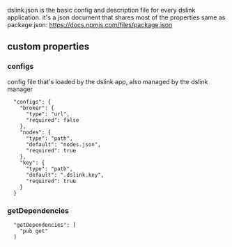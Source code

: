 dslink.json is the basic config and description file for every dslink application.
it's a json document that shares most of the properties same as package.json: https://docs.npmjs.com/files/package.json

## custom properties
### configs
config file that's loaded by the dslink app, also managed by the dslink manager
```
  "configs": {
    "broker": {
      "type": "url",
      "required": false
    },
    "nodes": {
      "type": "path",
      "default": "nodes.json",
      "required": true
    },
    "key": {
      "type": "path",
      "default": ".dslink.key",
      "required": true
    }
  }
```

### getDependencies
```
  "getDependencies": [
    "pub get"
  ]
```